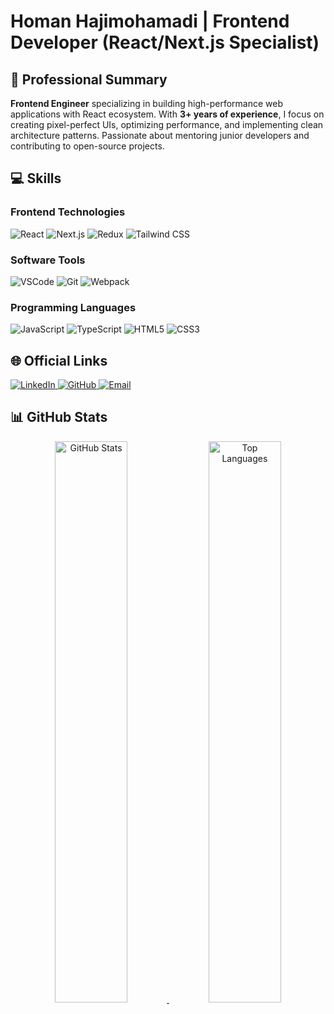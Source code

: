 # Homan Hajimohamadi | Frontend Developer (React/Next.js Specialist)


## 🚀 Professional Summary
**Frontend Engineer** specializing in building high-performance web applications with React ecosystem. With **3+ years of experience**, I focus on creating pixel-perfect UIs, optimizing performance, and implementing clean architecture patterns. Passionate about mentoring junior developers and contributing to open-source projects.

## 💻 Skills

### Frontend Technologies
<p align="left">
  <img src="https://img.shields.io/badge/React-20232A?style=for-the-badge&logo=react&logoColor=61DAFB" alt="React"/>
  <img src="https://img.shields.io/badge/Next.js-000000?style=for-the-badge&logo=nextdotjs&logoColor=white" alt="Next.js"/>
  <img src="https://img.shields.io/badge/Redux-764ABC?style=for-the-badge&logo=redux&logoColor=white" alt="Redux"/>
  <img src="https://img.shields.io/badge/Tailwind_CSS-38B2AC?style=for-the-badge&logo=tailwind-css&logoColor=white" alt="Tailwind CSS"/>
</p>

### Software Tools
<p align="left">
  <img src="https://img.shields.io/badge/Visual_Studio_Code-0078D4?style=for-the-badge&logo=visual%20studio%20code&logoColor=white" alt="VSCode"/>
  <img src="https://img.shields.io/badge/Git-F05032?style=for-the-badge&logo=git&logoColor=white" alt="Git"/>
  <img src="https://img.shields.io/badge/Webpack-8DD6F9?style=for-the-badge&logo=webpack&logoColor=black" alt="Webpack"/>
</p>

### Programming Languages
<p align="left">
  <img src="https://img.shields.io/badge/JavaScript-F7DF1E?style=for-the-badge&logo=javascript&logoColor=black" alt="JavaScript"/>
  <img src="https://img.shields.io/badge/TypeScript-007ACC?style=for-the-badge&logo=typescript&logoColor=white" alt="TypeScript"/>
  <img src="https://img.shields.io/badge/HTML5-E34F26?style=for-the-badge&logo=html5&logoColor=white" alt="HTML5"/>
  <img src="https://img.shields.io/badge/CSS3-1572B6?style=for-the-badge&logo=css3&logoColor=white" alt="CSS3"/>
</p>



## 🌐 Official Links
<p align="left">
  <!-- LinkedIn -->
  <a href="https://www.linkedin.com/in/itzhoman" target="_blank">
    <img src="https://img.shields.io/badge/LinkedIn-0077B5?style=for-the-badge&logo=linkedin&logoColor=white" alt="LinkedIn"/>
  </a>
  
  <!-- GitHub -->
  <a href="https://github.com/itzhoman" target="_blank">
    <img src="https://img.shields.io/badge/GitHub-100000?style=for-the-badge&logo=github&logoColor=white" alt="GitHub"/>
  </a>
  
  <!-- Email -->
  <a href="mailto:dev.hajimohamadi@gmail.com" target="_blank">
    <img src="https://img.shields.io/badge/Email-D14836?style=for-the-badge&logo=gmail&logoColor=white" alt="Email"/>
  </a>
  



## 📊 GitHub Stats
<div align="center">
  <a href="https://github.com/itzhoman">
    <img width="48%" src="https://github-readme-stats.vercel.app/api?username=itzhoman&show_icons=true&theme=dark&bg_color=000000&title_color=4CAF50&icon_color=4CAF50" alt="GitHub Stats"/>
  </a>
  <a href="https://github.com/itzhoman">
    <img width="48%" src="https://github-readme-stats.vercel.app/api/top-langs/?username=itzhoman&layout=compact&theme=dark&bg_color=000000&title_color=4CAF50" alt="Top Languages"/>
  </a>
</div>

